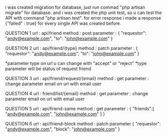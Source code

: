 i was created migration for database, just run commad "php artisan migrate" for database.
and i was created the php unit test, so u can test the API with command "php artisan test".
for error response i made a response {"failed" : true} for every single API was created before.

QUESTION 1
url : api/friend
method : post
parameter : {
  "requestor": "andy@example.com",
  "to": "john@example.com"
}


QUESTION 2
url : api/friend/{type}
method : patch
parameter : {
  "requestor": "andy@example.com",
  "to": "john@example.com"
}

*parameter type on url u can change with "accept" or "reject"
*type parameter will be status of request friend


QUESTION 3
url : api/friend/request/{email}
method : get
parameter : change parameter email on url with email user


QUESTION 4
url : friend/list/{email}
method : get
parameter : change parameter email on url with email user


QUESTION 5
url : api/friend-same
method : get
parameter : {
  "friends":[
    "andy@example.com",
    "john@example.com"
  ]
}

QUESTION 6
url : api/friend-block
method : patch
parameter {
  "requestor": "andy@example.com",
  "block": "john@example.com"
}




